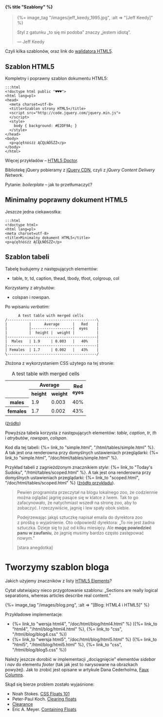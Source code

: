 #### {% title "Szablony" %}

<blockquote>
 {%= image_tag "/images/jeff_keedy_1995.jpg", :alt => "[Jeff Keedy]" %}
 <p>
  Styl z gatunku „to się mi podoba” znaczy „jestem idiotą”.
 </p>
 <p class="author">— Jeff Keedy</p>
</blockquote>

Czyli kilka szablonów, oraz link do [walidatora HTML5](http://validator.whatwg.org/).


## Szablon HTML5

Kompletny i poprawny szablon dokumentu HTML5:

    :::html
    <!doctype html public "♥♥♥">
    <html lang=pl>
    <head>
      <meta charset=utf-8>
      <title>Szablon strony HTML5</title>
      <script src="http://code.jquery.com/jquery.min.js">
      </script>
      <style>
        body { background: #E2DF9A; }
      </style>
    </head>
    <body>
      <p>ąćęłńóśźż ĄĆĘŁŃÓŚŹŻ</p>
    </body>
    </html>

Więcej przykładów –
[HTML5 Doctor](http://html5doctor.com/html-5-boilerplates/).

Bibliotekę jQuery pobieramy z [jQuery CDN](http://code.jquery.com/),
czyli z *jQuery Content Delivery Network*.

Pytanie: *boilerplate* – jak to przetłumaczyć?


## Minimalny poprawny dokument HTML5

Jeszcze jedna ciekawostka:

    :::html
    <!doctype html>
    <html lang=pl>
    <meta charset=utf-8>
    <title>Minimalny dokument HTML5</title>
    <p>ąćęłńóśźż ĄĆĘŁŃÓŚŹŻ</p>


## Szablon tabeli

Tabelę budujemy z następujących elementów:

* table, tr, td, caption, thead, tbody, tfoot, colgroup, col

Korzystamy z atrybutów:

* colspan i rowspan.

Po wpisaniu *verbatim*:

          A test table with merged cells
    /-----------------------------------------\
    |          |      Average      |   Red    |
    |          |-------------------|  eyes    |
    |          |  height |  weight |          |
    |-----------------------------------------|
    |  Males   | 1.9     | 0.003   |   40%    |
    |-----------------------------------------|
    | Females  | 1.7     | 0.002   |   43%    |
    \-----------------------------------------/

Złożona z wykorzystaniem CSS użytego na tej stronie:

<table summary="This table gives some statistics about fruit
                flies: average height and weight, and percentage
                with red eyes (for both males and females).">
<caption>A test table with merged cells</caption>
<tr><th rowspan=2><th colspan=2>Average<th rowspan=2>Red<br>eyes
<tr><th>height      <th>weight
<tr><th>males       <td>1.9<td>0.003<td>40%
<tr><th>females     <td>1.7<td>0.002<td>43%
</table>

([źródło](http://www.w3.org/TR/html401/struct/tables.html#h-11.1))

Powyższa tabela korzysta z następujących elementów:
*table*, *caption*, *tr*, *th* i *atrybutów*, *rowspan*, *colspan*.

Kod dla tej tabeli:
{%= link_to "simple.html", "/html/tables/simple.html" %}.
A tak jest ona renderowna przy domyślnych ustawieniach przeglądarki:
{%= link_to "simple.html", "/doc/html/tables/simple.html" %}.

Przykład tabeli z zagnieżdżonym znacznikiem *style*:
{%= link_to "Today's Sudoku", "/html/tables/scoped.html" %}.
A tak jest ona renderowna przy domyślnych ustawieniach przeglądarki:
{%= link_to "scoped.html", "/doc/html/tables/scoped.html" %}
([źródło przykładu](http://www.w3.org/TR/html5/tabular-data.html#tabular-data)).


<blockquote>
 <p>
   Pewien programista przeczytał na blogu lokalnego zoo,
   że codziennie można oglądać jagnię pasące się
   w klatce z lwem. Tak to go zafacynowało, że natychmiast
   wszedł na stronę zoo, aby to zobaczyć.
   I rzeczywiście, jagnię i lew spały obok siebie.
 </p>
 <p>
   Podejrzewając jakąś sztuczkę napisał emaila do dyrektora
   zoo z prośbą o wyjaśnienie. Oto odpowiedź dyrektora:
   „To nie jest żadna sztuczka. Dzieje się to już od
   kilku miesięcy. Ale <b>mogę powiedzieć panu w zaufaniu</b>,
   że jagnię musimy bardzo często zastępować nowym.”
 </p>
 <p class="author">[stara anegdotka]</p>
</blockquote>

# Tworzymy szablon bloga

Jakich użyjemy znaczników z listy [HTML5 Elements](http://simon.html5.org/html5-elements)?

Cytat ułatwiajacy nieco przygotowanie szablonu:
„Sections are really logical separations, whereas articles describe real content.”

{%= image_tag "/images/blog.png", :alt => "[Blog: HTML4 i HTML5]" %}

Przykładowe implementacje:

* {%= link_to "wersja html4", "/doc/html/blog/html4.html" %}
  ({%= link_to "html4", "/html/blog/html4.html" %}, {%= link_to "css", "/html/blog/blog4.css" %})
* {%= link_to "wersja html5", "/doc/html/blog/html5.html" %}
  ({%= link_to "html5", "/html/blog/html5.html" %}, {%= link_to "css", "/html/blog/blog5.css" %})

Należy jeszcze dorobić w implementacji „dociągnięcie” elementów *sidebar* i *nav*
do elementu *footer* (tak jak jest to narysowane na obrazkach powyżej).
Jak to zrobić jest opisane w artykule Dana Cederholma,
[Faux Columns](http://www.alistapart.com/articles/fauxcolumns/).

Skąd się bierze problem zostało wyjaśnione:

* Noah Stokes. [CSS Floats 101](http://www.alistapart.com/articles/css-floats-101/)
* Peter-Paul Koch. [Clearing floats](http://www.quirksmode.org/css/clearing.html)
* [Clearance](http://www.mezzoblue.com/archives/2005/03/03/clearance/)
* Eric A. Meyer. [Containing Floats](http://complexspiral.com/publications/containing-floats/)
